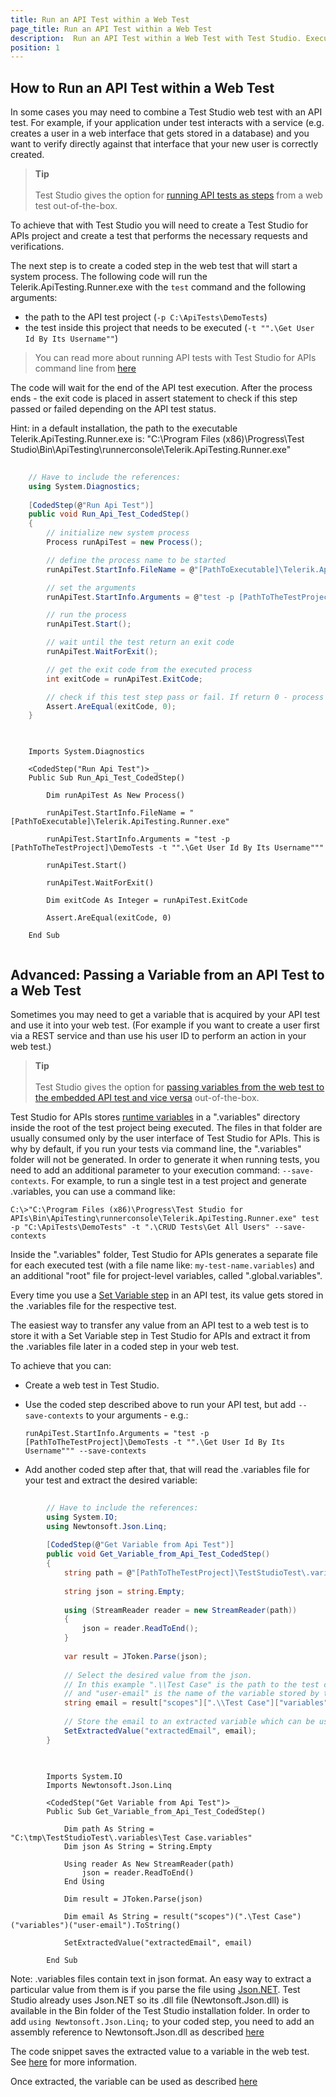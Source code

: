 ```yaml
---
title: Run an API Test within a Web Test
page_title: Run an API Test within a Web Test
description:  Run an API Test within a Web Test with Test Studio. Execute API test as step in a web test in Test Studio. Run API tests as part of a Test Studio web project. Integrate API testing with Test Studio web tests. 
position: 1
---
```

## How to Run an API Test within a Web Test

In some cases you may need to combine a Test Studio web test with an API test. For example, if your application under test interacts with a service (e.g. creates a user in a web interface that gets stored in a database) and you want to verify directly against that interface that your new user is correctly created.

> __Tip__
><br>
><br>
> Test Studio gives the option for <a href="/features/execute-apitest/add-api-test-as-step" target="_blank">running API tests as steps</a> from a web test out-of-the-box.

To achieve that with Test Studio you will need to create a Test Studio for APIs project and create a test that performs the necessary requests and verifications.

The next step is to create a coded step in the web test that will start a system process. The following code will run the Telerik.ApiTesting.Runner.exe with the `test` command and the following arguments:

- the path to the API test project (`-p C:\ApiTests\DemoTests`)
- the test inside this project that needs to be executed  (`-t "".\Get User Id By Its Username""`)

> You can read more about running API tests with Test Studio for APIs command line from [here](http://docs.telerik.com/teststudio-apis/features/command-line/command-line-parameters)

The code will wait for the end of the API test execution. After the process ends - the exit code is placed in assert statement to check if this step passed or failed depending on the API test status.

Hint: in a default installation, the path to the executable Telerik.ApiTesting.Runner.exe is: 
"C:\Program Files (x86)\Progress\Test Studio\Bin\ApiTesting\runnerconsole\Telerik.ApiTesting.Runner.exe"

````C#
	
	// Have to include the references:
	using System.Diagnostics;
	
	[CodedStep(@"Run Api Test")]
	public void Run_Api_Test_CodedStep()
	{
		// initialize new system process
		Process runApiTest = new Process();

		// define the process name to be started
		runApiTest.StartInfo.FileName = @"[PathToExecutable]\Telerik.ApiTesting.Runner.exe";

	    // set the arguments
		runApiTest.StartInfo.Arguments = @"test -p [PathToTheTestProject]\DemoTests -t "".\Get User Id By Its Username""";

	    // run the process
	    runApiTest.Start();

	    // wait until the test return an exit code
	    runApiTest.WaitForExit();

	    // get the exit code from the executed process 
	    int exitCode = runApiTest.ExitCode;

	    // check if this test step pass or fail. If return 0 - process complete normally, else - process fould.
	    Assert.AreEqual(exitCode, 0);
	}
	
````
````VB
	
	Imports System.Diagnostics
	
	<CodedStep("Run Api Test")> _
    Public Sub Run_Api_Test_CodedStep()

        Dim runApiTest As New Process()

		runApiTest.StartInfo.FileName = "[PathToExecutable]\Telerik.ApiTesting.Runner.exe"
		
        runApiTest.StartInfo.Arguments = "test -p [PathToTheTestProject]\DemoTests -t "".\Get User Id By Its Username"""
    	
		runApiTest.Start()
		
		runApiTest.WaitForExit()
		
		Dim exitCode As Integer = runApiTest.ExitCode			

		Assert.AreEqual(exitCode, 0)

	End Sub
	
````

## Advanced: Passing a Variable from an API Test to a Web Test

Sometimes you may need to get a variable that is acquired by your API test and use it into your web test. (For example if you want to create a user first via a REST service and than use his user ID to perform an action in your web test.)

> __Tip__
><br>
><br>
> Test Studio gives the option for <a href="/features/execute-apitest/passing-variables" target="_blank">passing variables from the web test to the embedded API test and vice versa</a> out-of-the-box.

Test Studio for APIs stores [runtime variables](http://docs.telerik.com/teststudio-apis/features/variables#Runtime-Variables) in a ".variables" directory inside the root of the test project being executed. The files in that folder are usually consumed only by the user interface of Test Studio for APIs. This is why by default, if you run your tests via command line, the ".variables" folder will not be generated. In order to generate it when running tests, you need to add an additional parameter to your execution command: `--save-contexts`. For example, to run a single test in a test project and generate .variables, you can use a command like:

`C:\>"C:\Program Files (x86)\Progress\Test Studio for APIs\Bin\ApiTesting\runnerconsole\Telerik.ApiTesting.Runner.exe" test -p "C:\ApiTests\DemoTests" -t ".\CRUD Tests\Get All Users" --save-contexts`

Inside the ".variables" folder, Test Studio for APIs generates a separate file for each executed test (with a file name like: `my-test-name.variables`) and an additional "root" file for project-level variables, called ".global.variables".

Every time you use a [Set Variable step](http://docs.telerik.com/teststudio-apis/features/steps/set-variable) in an API test, its value gets stored in the .variables file for the respective test. 

The easiest way to transfer any value from an API test to a web test is to store it with a Set Variable step in Test Studio for APIs and extract it from the .variables file later in a coded step in your web test.

To achieve that you can:
 - Create a web test in Test Studio. 
 - Use the coded step described above to run your API test, but add `--save-contexts` to your arguments - e.g.:

	`runApiTest.StartInfo.Arguments = "test -p [PathToTheTestProject]\DemoTests -t "".\Get User Id By Its Username""" --save-contexts`

 - Add another coded step after that, that will read the .variables file for your test and extract the desired variable:

````C#
		
		// Have to include the references:
		using System.IO;
		using Newtonsoft.Json.Linq;
		
		[CodedStep(@"Get Variable from Api Test")]
		public void Get_Variable_from_Api_Test_CodedStep()
		{
			string path = @"[PathToTheTestProject]\TestStudioTest\.variables\Test Case.variables";
	
	        string json = string.Empty;
	
	        using (StreamReader reader = new StreamReader(path))
	        {
	            json = reader.ReadToEnd();
	        }
	
	        var result = JToken.Parse(json);
	
			// Select the desired value from the json. 
			// In this example ".\\Test Case" is the path to the test case
			// and "user-email" is the name of the variable stored by the API test
	        string email = result["scopes"][".\\Test Case"]["variables"]["user-email"].ToString();
	        
			// Store the email to an extracted variable which can be used in a UI step or another coded step
	        SetExtractedValue("extractedEmail", email);
		}
		
````
````VB

		Imports System.IO
		Imports Newtonsoft.Json.Linq

        <CodedStep("Get Variable from Api Test")> _
        Public Sub Get_Variable_from_Api_Test_CodedStep()
            
            Dim path As String = "C:\tmp\TestStudioTest\.variables\Test Case.variables"
        	Dim json As String = String.Empty

        	Using reader As New StreamReader(path)
        		json = reader.ReadToEnd()
        	End Using

        	Dim result = JToken.Parse(json)

        	Dim email As String = result("scopes")(".\Test Case")("variables")("user-email").ToString()

        	SetExtractedValue("extractedEmail", email)
           
        End Sub

````

Note: .variables files contain text in json format. An easy way to extract a particular value from them is if you parse the file using [Json.NET](http://www.newtonsoft.com/json). Test Studio already uses Json.NET so its .dll file (Newtonsoft.Json.dll) is available in the Bin folder of the Test Studio installation folder. In order to add `using Newtonsoft.Json.Linq;` to your coded step, you need to add an assembly reference to Newtonsoft.Json.dll as described [here](http://docs.telerik.com/teststudio/features/coded-steps/add-assembly-reference)

The code snippet saves the extracted value to a variable in the web test. See [here](http://docs.telerik.com/teststudio/advanced-topics/coded-samples/general/extracted-variables-in-code) for more information. 

Once extracted, the variable can be used as described [here](http://docs.telerik.com/teststudio/knowledge-base/data-driven-testing-kb/pass-a-variable)